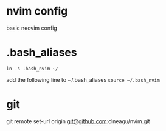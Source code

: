 # nvim config
basic neovim config

# .bash_aliases
```ln -s .bash_nvim ~/```


add the following line to ~/.bash_aliases
```source ~/.bash_nvim```

# git
git remote set-url origin git@github.com:clneagu/nvim.git
